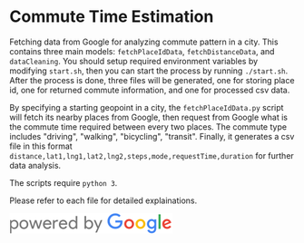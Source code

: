 # Commute Time Estimation

Fetching data from Google for analyzing commute pattern in a city. This contains three main models: `fetchPlaceIdData`, `fetchDistanceData`, and `dataCleaning`. You should setup required environment variables by modifying `start.sh`, then you can start the process by running `./start.sh`. After the process is done, three files will be generated, one for storing place id, one for returned commute information, and one for processed csv data.

By specifying a starting geopoint in a city, the `fetchPlaceIdData.py` script will fetch its nearby places from Google, then request from Google what is the commute time required between every two places. The commute type includes "driving", "walking", "bicycling", "transit". Finally, it generates a csv file in this format `distance,lat1,lng1,lat2,lng2,steps,mode,requestTime,duration` for further data analysis.

The scripts require `python 3`.

Please refer to each file for detailed explainations.

![Powered by Google](res/powered_by_google_on_white_hdpi.png)